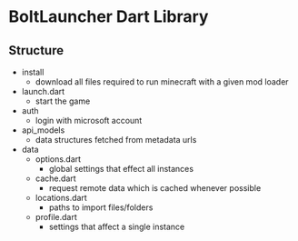 # BoltLauncher Dart Library

## Structure

- install
    - download all files required to run minecraft with a given mod loader
- launch.dart
    - start the game
- auth
    - login with microsoft account
- api_models
    - data structures fetched from metadata urls 
- data
    - options.dart
        - global settings that effect all instances
    - cache.dart
        - request remote data which is cached whenever possible
    - locations.dart
        - paths to import files/folders
    - profile.dart
        - settings that affect a single instance
